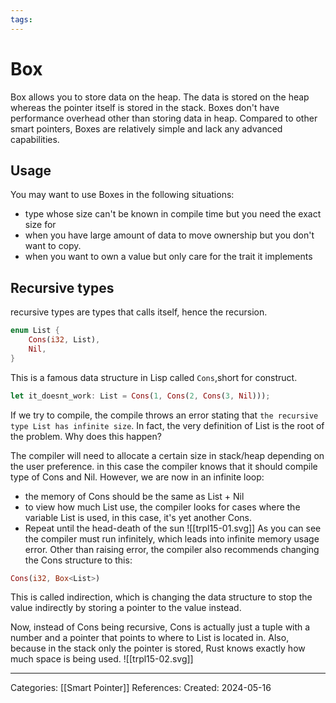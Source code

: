 ```yaml
---
tags:
---
```

# Box
Box allows you to store data on the heap. The data is stored on the heap whereas the pointer itself is stored in the stack. Boxes don't have performance overhead other than storing data in heap. Compared to other smart pointers, Boxes are relatively simple and lack any advanced capabilities.

## Usage
You may want to use Boxes in the following situations:
- type whose size can't be known in compile time but you need the exact size for
- when you have large amount of data to move ownership but you don't want to copy.
- when you want to own a value but only care for the trait it implements

## Recursive types
recursive types are types that calls itself, hence the recursion.
``` rust
enum List {
	Cons(i32, List),
	Nil,
}
```
This is a famous data structure in Lisp called ```Cons```,short for construct. 
``` rust
let it_doesnt_work: List = Cons(1, Cons(2, Cons(3, Nil)));
```
If we try to compile, the compile throws an error stating that ```the recursive type List has infinite size```. In fact, the very definition of List is the root of the problem. Why does this happen?

The compiler will need to allocate a certain size in stack/heap depending on the user preference. in this case the compiler knows that it should compile type of Cons and Nil. However, we are now in an infinite loop:
- the memory of Cons should be the same as List + Nil
- to view how much List use, the compiler looks for cases where the variable List is used, in this case, it's yet another Cons.
- Repeat until the head-death of the sun
![[trpl15-01.svg]]
As you can see the compiler must run infinitely, which leads into infinite memory usage error. Other than raising error, the compiler also recommends changing the Cons structure to this:
``` rust
Cons(i32, Box<List>)
```

This is called indirection, which is changing the data structure to stop the value indirectly by storing a pointer to the value instead.

Now, instead of Cons being recursive, Cons is actually just a tuple with a number and a pointer that points to where to List is located in. Also, because in the stack only the pointer is stored, Rust knows exactly how much space is being used.
![[trpl15-02.svg]]






---
Categories: [[Smart Pointer]]
References:
Created: 2024-05-16
